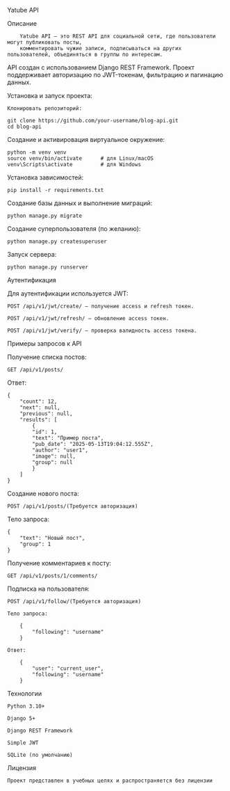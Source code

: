 Yatube API

Описание

        Yatube API — это REST API для социальной сети, где пользователи могут публиковать посты,
        комментировать чужие записи, подписываться на других пользователей, объединяться в группы по интересам.

API создан с использованием Django REST Framework. Проект поддерживает авторизацию по JWT-токенам, фильтрацию и пагинацию данных.

Установка и запуск проекта:

    Клонировать репозиторий:

    git clone https://github.com/your-username/blog-api.git
    cd blog-api

Создание и активировация виртуальное окружение:

    python -m venv venv
    source venv/bin/activate      # для Linux/macOS
    venv\Scripts\activate         # для Windows

Установка зависимостей:

    pip install -r requirements.txt

Создание базы данных и выполнение миграций:

    python manage.py migrate

Создание суперпользователя (по желанию):

    python manage.py createsuperuser

Запуск сервера:

    python manage.py runserver

Аутентификация

Для аутентификации используется JWT:

    POST /api/v1/jwt/create/ — получение access и refresh токен.

    POST /api/v1/jwt/refresh/ — обновление access токен.

    POST /api/v1/jwt/verify/ — проверка валидность access токена.

Примеры запросов к API

Получение списка постов:

    GET /api/v1/posts/

Ответ:

    {
        "count": 12,
        "next": null,
        "previous": null,
        "results": [
            {
            "id": 1,
            "text": "Пример поста",
            "pub_date": "2025-05-13T19:04:12.555Z",
            "author": "user1",
            "image": null,
            "group": null
            }
        ]
    }

Создание нового поста:

    POST /api/v1/posts/(Требуется авторизация)

Тело запроса:

    {
        "text": "Новый пост",
        "group": 1
    }

Получение комментариев к посту:

    GET /api/v1/posts/1/comments/

Подписка на пользователя:

    POST /api/v1/follow/(Требуется авторизация)

    Тело запроса:

        {
            "following": "username"
        }

    Ответ:

        {
            "user": "current_user",
            "following": "username"
        }

Технологии

    Python 3.10+

    Django 5+

    Django REST Framework

    Simple JWT

    SQLite (по умолчанию)

Лицензия

    Проект представлен в учебных целях и распространяется без лицензии